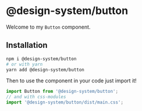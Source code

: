 # @design-system/button

Welcome to my `Button` component.

## Installation

```sh
npm i @design-system/button
# or with yarn
yarn add @design-system/button
```

Then to use the component in your code just import it!

```js
import Button from '@design-system/button';
// and with css-modules
import '@design-system/button/dist/main.css';
```
